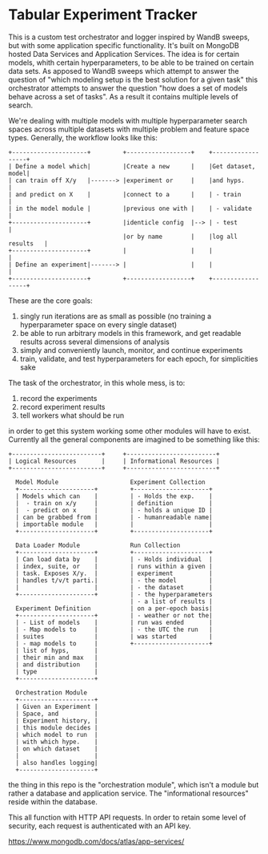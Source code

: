 # Tabular Experiment Tracker

This is a custom test orchestrator and logger inspired by WandB sweeps, but with some application specific functionality. It's built on MongoDB hosted Data Services and Application Services. The idea is for certain models, whith certain hyperparameters, to be able to be trained on certain data sets. As apposed to WandB sweeps which attempt to answer the question of "which modeling setup is the best solution for a given task" this orchestrator attempts to answer the question "how does a set of models behave across a set of tasks". As a result it contains multiple levels of search.

We're dealing with multiple models with multiple hyperparameter search spaces across multiple datasets with multiple problem and feature space types. Generally, the workflow looks like this:

``` Diagrams Generated with textik.com
+---------------------+         +------------------+    +------------------+
| Define a model which|         |Create a new      |    |Get dataset, model|
| can train off X/y   |-------> |experiment or     |    |and hyps.         |
| and predict on X    |         |connect to a      |    | - train          |
| in the model module |         |previous one with |    | - validate       |
+---------------------+         |identicle config  |--> | - test           |
                                |or by name        |    |log all results   |
+---------------------+         |                  |    |                  |
| Define an experiment|-------> |                  |    |                  |
+---------------------+         +------------------+    +------------------+
```

These are the core goals:
1. singly run iterations are as small as possible (no training a hyperparameter space on every single dataset)
2. be able to run arbitrary models in this framework, and get readable results across several dimensions of analysis
3. simply and conveniently launch, monitor, and continue experiments
4. train, validate, and test hyperparameters for each epoch, for simplicities sake

The task of the orchestrator, in this whole mess, is to:
1. record the experiments
2. record experiment results
3. tell workers what should be run

in order to get this system working some other modules will have to exist. Currently all the general components are imagined to be something like this:
```
+-------------------------+     +-------------------------+
| Logical Resources       |     | Informational Resources |
+-------------------------+     +-------------------------+
                                                           
  Model Module                    Experiment Collection    
  +---------------------+         +---------------------+  
  | Models which can    |         | - Holds the exp.    |  
  |  - train on x/y     |         | definition          |  
  |  - predict on x     |         | - holds a unique ID |  
  | can be grabbed from |         | - humanreadable name|  
  | importable module   |         |                     |  
  +---------------------+         +---------------------+  
                                                           
  Data Loader Module              Run Collection           
  +---------------------+         +---------------------+  
  | Can load data by    |         | - Holds individual  |  
  | index, suite, or    |         | runs within a given |  
  | task. Exposes X/y.  |         | experiment          |  
  | handles t/v/t parti.|         | - the model         |  
  |                     |         | - the dataset       |  
  +---------------------+         | - the hyperparameters  
                                  | - a list of results |  
  Experiment Definition           | on a per-epoch basis|  
  +---------------------+         | - weather or not the|  
  | - List of models    |         | run was ended       |  
  | - Map models to     |         | - the UTC the run   |  
  | suites              |         | was started         |  
  | - map models to     |         +---------------------+  
  | list of hyps,       |                                  
  | their min and max   |                                  
  | and distribution    |                                  
  | type                |                                  
  +---------------------+                                  
                                                           
  Orchestration Module                                     
  +---------------------+                                  
  | Given an Experiment |                                  
  | Space, and          |                                  
  | Experiment history, |                                  
  | this module decides |                                  
  | which model to run  |                                  
  | with which hype.    |                                  
  | on which dataset    |                                  
  |                     |                                  
  | also handles logging|                                  
  +---------------------+                                 
```
the thing in this repo is the "orchestration module", which isn't a module but rather a database and application service. The "informational resources" reside within the database.

This all function with HTTP API requests. In order to retain some level of security, each request is authenticated with an API key.

https://www.mongodb.com/docs/atlas/app-services/
